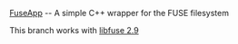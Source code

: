 <a href="https://www.storage-b.com/c/369">FuseApp</a> -- A simple C++ wrapper for the FUSE filesystem

This branch works with <a href="https://github.com/libfuse/libfuse/tree/fuse_2_9_bugfix">libfuse 2.9</a>
